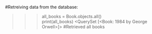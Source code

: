 #Retreiving data from the database: 
>>> all_books = Book.objects.all()   
>>> print(all_books)
<QuerySet [<Book: 1984 by George Orwell>]>  #Retrieved all books